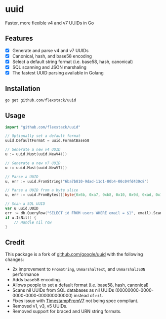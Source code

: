 # uuid

Faster, more flexible v4 and v7 UUIDs in Go

## Features

- [x] Generate and parse v4 and v7 UUIDs
- [x] Canonical, hash, and base58 encoding
- [x] Select a default string format (i.e. base58, hash, canonical)
- [x] SQL scanning and JSON marshaling
- [x] The fastest UUID parsing available in Golang

## Installation

```bash
go get github.com/flexstack/uuid
```

## Usage

```go
import "github.com/flexstack/uuid"

// Optionally set a default format
uuid.DefaultFormat = uuid.FormatBase58

// Generate a new v4 UUID
u := uuid.Must(uuid.NewV4())

// Generate a new v7 UUID
u := uuid.Must(uuid.NewV7())

// Parse a UUID
u, err := uuid.FromString("6ba7b810-9dad-11d1-80b4-00c04fd430c8")

// Parse a UUID from a byte slice
u, err := uuid.FromBytes([]byte{0x6b, 0xa7, 0xb8, 0x10, 0x9d, 0xad, 0x11, 0xd1, 0x80, 0xb4, 0x00, 0xc0, 0x4f, 0xd4, 0x30, 0xc8})

// Scan a SQL UUID
var u uuid.UUID
err := db.QueryRow("SELECT id FROM users WHERE email = $1", email).Scan(&u)
if u.IsNil() {
    // Handle nil row
}
```


## Credit

This package is a fork of [github.com/google/uuid](https://github.com/gofrs/uuid) with the following changes:

- 2x improvement to `FromString`, `UnmarshalText`, and `UnmarshalJSON` performance
- Adds base58 encoding.
- Allows people to set a default format (i.e. base58, hash, canonical)
- Scans nil UUIDs from SQL databases as nil UUIDs (00000000-0000-0000-0000-000000000000) instead of `nil`.
- Fixes issue with [TimestampFromV7](https://github.com/gofrs/uuid/issues/128) not being spec compliant.
- Removed v1, v3, v5 UUIDs.
- Removed support for braced and URN string formats.

